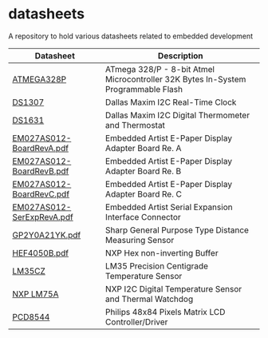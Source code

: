 datasheets
==========

A repository to hold various datasheets related to embedded development

| Datasheet | Description |
|-----------|-------------|
| [ATMEGA328P](ATMEGA328P.pdf) | ATmega 328/P - 8-bit Atmel Microcontroller 32K Bytes In-System Programmable Flash |
| [DS1307](DS1307.pdf) | Dallas Maxim I2C Real-Time Clock |
| [DS1631](DS1631.pdf) | Dallas Maxim I2C Digital Thermometer and Thermostat |
| [EM027AS012-BoardRevA.pdf](EM027AS012-BoardRevA.pdf) | Embedded Artist E-Paper Display Adapter Board Re. A |
| [EM027AS012-BoardRevB.pdf](EM027AS012-BoardRevB.pdf) | Embedded Artist E-Paper Display Adapter Board Re. B |
| [EM027AS012-BoardRevC.pdf](EM027AS012-BoardRevC.pdf) | Embedded Artist E-Paper Display Adapter Board Re. C |
| [EM027AS012-SerExpRevA.pdf](EM027AS012-SerExpRevA.pdf) | Embedded Artist Serial Expansion Interface Connector |
| [GP2Y0A21YK.pdf](GP2Y0A21YK.pdf) | Sharp General Purpose Type Distance Measuring Sensor |
| [HEF4050B.pdf](HEF4050B.pdf)| NXP Hex non-inverting Buffer |
| [LM35CZ](LM35CZ.pdf) | LM35 Precision Centigrade Temperature Sensor |
| [NXP LM75A](NXP-LM75A.pdf) | NXP I2C Digital Temperature Sensor and Thermal Watchdog |
| [PCD8544](PCD8544.pdf) | Philips 48x84 Pixels Matrix LCD Controller/Driver |
